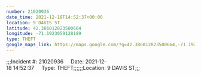 ```yaml
---
number: 21020936
date_time: 2021-12-18T14:52:37+00:00
location: 9 DAVIS ST
latitude: 42.386012823500664
longitude: -71.1923059128189
type: THEFT
google_maps_link: https://maps.google.com/?q=42.386012823500664,-71.1923059128189
---
```


;;;Incident #: 21020936     Date: 2021‐12‐18 14:52:37     Type: THEFT;;;;;;Location: 9 DAVIS ST;;;
